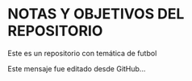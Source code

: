 # NOTAS Y OBJETIVOS DEL REPOSITORIO

Este es un repositorio con temática de futbol

Este mensaje fue editado desde GitHub...
